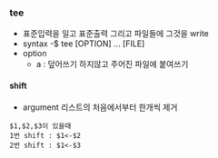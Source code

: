 ﻿### tee
- 표준입력을 일고 표준출력 그리고 파일들에 그것을 write
- syntax
	-$ tee [OPTION] ... [FILE]
- option 
	-  a : 	덮어쓰기 하지않고 주어진 파일에 붙여쓰기

#### shift
-  argument 리스트의 처음에서부터 한개씩 제거
```
$1,$2,$3이 있을때
1번 shift : $1<-$2
2번 shift : $1<-$3
```
